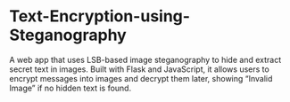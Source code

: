 # Text-Encryption-using-Steganography
A web app that uses LSB-based image steganography to hide and extract secret text in images. Built with Flask and JavaScript, it allows users to encrypt messages into images and decrypt them later, showing “Invalid Image” if no hidden text is found.
